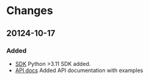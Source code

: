 # Changes

## 20124-10-17
### Added
- [SDK](https://github.com/PAYNOCCHIO/paynocchio-sdk-python)
  Python >3.11 SDK added.
- [API docs](https://github.com/PAYNOCCHIO/paynocchio-api-alpha)
  Added API documentation with examples